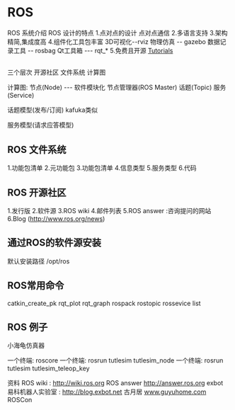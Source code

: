 # ROS
ROS 系统介绍
ROS 设计的特点
1.点对点的设计
    点对点通信
2.多语言支持
3.架构 精简,集成度高
4.组件化工具包丰富
  3D可视化--rviz
  物理仿真 -- gazebo
  数据记录工具 -- rosbag
  Qt工具箱 --- rqt_*
5.免费且开源
[Tutorials](https://docs.ros.org/en/galactic/Tutorials.html)
## 
三个层次
开源社区
    文件系统
        计算图

计算图:
 节点(Node) --- 软件模块化
 节点管理器(ROS Master) 
 话题(Topic) 
 服务(Service)

 话题模型(发布/订阅) 
 kafuka类似

 服务模型(请求应答模型)

## ROS 文件系统
1.功能包清单
2.元功能包
3.功能包清单
4.信息类型
5.服务类型
6.代码
## ROS 开源社区
1.发行版
2.软件源
3.ROS wiki
4.邮件列表
5.ROS answer :咨询提问的网站
6.Blog (http://www.ros.org/news)

## 通过ROS的软件源安装
默认安装路径 /opt/ros

## ROS常用命令
catkin_create_pk
rqt_plot
rqt_graph
rospack
rostopic
rossevice list

## ROS 例子
小海龟仿真器

 一个终端: roscore
 一个终端: rosrun tutlesim tutlesim_node
 一个终端: rosrun tutlesim tutlesim_teleop_key





资料
ROS wiki : http://wiki.ros.org
ROS answer http://answer.ros.org
exbot 易科机器人实验室 : http://blog.exbot.net
古月居 www.guyuhome.com
ROSCon
